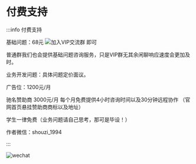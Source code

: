 # 付费支持

:::info 付费支持

基础问题：68元 ![加入VIP交流群](/docs/coffee) 即可

普通群我们也会提供基础问题咨询服务，只是VIP群无其余闲聊响应速度会更加及时。

业务开发问题：具体问题定价面议。

广告位：1200元/月

驰名赞助商 3000元/月 每个月免费提供4小时咨询时间以及30分钟远程协作 （官网首页悬挂赞助商商标以及地址）

学生一律免费（业务问题请自己思考，那可是毕设！）

作者微信：shouzi_1994

:::

![wechat](/coffee/wechat.jpg "微信")
